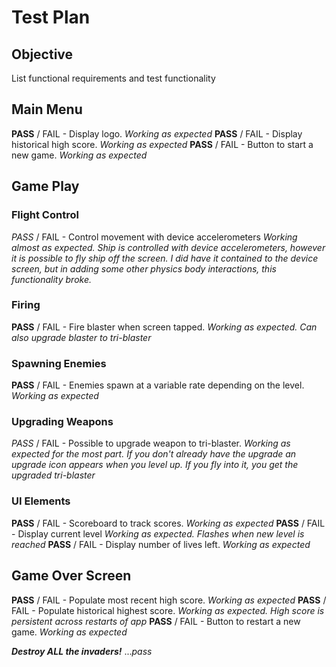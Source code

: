 # Test Plan
## Objective
List functional requirements and test functionality

## Main Menu
**PASS** / FAIL - Display logo. _Working as expected_
**PASS** / FAIL - Display historical high score. _Working as expected_
**PASS** / FAIL - Button to start a new game. _Working as expected_

## Game Play
### Flight Control
_PASS_ / FAIL - Control movement with device accelerometers _Working almost as expected.  Ship is controlled with device accelerometers, however it is possible to fly ship off the screen.  I did have it contained to the device screen, but in adding some other physics body interactions, this functionality broke._

### Firing
**PASS** / FAIL - Fire blaster when screen tapped. _Working as expected.  Can also upgrade blaster to tri-blaster_

### Spawning Enemies
**PASS** / FAIL - Enemies spawn at a variable rate depending on the level. _Working as expected_

### Upgrading Weapons
_PASS_ / FAIL - Possible to upgrade weapon to tri-blaster. _Working as expected for the most part.  If you don't already have the upgrade an upgrade icon appears when you level up.  If you fly into it, you get the upgraded tri-blaster_

### UI Elements
**PASS** / FAIL - Scoreboard to track scores. _Working as expected_
**PASS** / FAIL - Display current level _Working as expected.  Flashes when new level is reached_
**PASS** / FAIL - Display number of lives left. _Working as expected_

## Game Over Screen
**PASS** / FAIL - Populate most recent high score. _Working as expected_
**PASS** / FAIL - Populate historical highest score. _Working as expected.  High score is persistent across restarts of app_
**PASS** / FAIL - Button to restart a new game. _Working as expected_





**_Destroy ALL the invaders!_** ..._pass_
